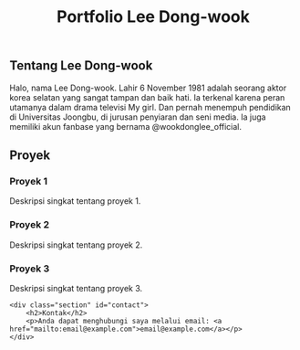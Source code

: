 <!DOCTYPE html>
<html lang="id">
<head>
    <meta charset="UTF-8">
    <meta name="viewport" content="width=device-width, initial-scale=1.0">
    
</head>
<body>

<header>
    <h1>Portfolio Lee Dong-wook</h1>
</header>

<div class="container">
    <div class="section" id="about">
        <h2>Tentang Lee Dong-wook</h2>
        <p>Halo, nama Lee Dong-wook. Lahir 6 November 1981 adalah seorang aktor korea selatan yang sangat tampan dan baik hati. Ia terkenal karena peran utamanya dalam drama televisi My girl. Dan pernah menempuh pendidikan di Universitas Joongbu, di jurusan penyiaran dan seni media. Ia juga memiliki akun fanbase yang bernama @wookdonglee_official. </p>
    </div>
        <h2>Proyek</h2>
        <div class="project">
            <div class="project-item">
                <h3>Proyek 1</h3>
                <p>Deskripsi singkat tentang proyek 1.</p>
            <div class="project-item">
                <h3>Proyek 2</h3>
                <p>Deskripsi singkat tentang proyek 2.</p>
            <div class="project-item">
                <h3>Proyek 3</h3>
                <p>Deskripsi singkat tentang proyek 3.</p>
            </div>
        </div>
    </div>

    <div class="section" id="contact">
        <h2>Kontak</h2>
        <p>Anda dapat menghubungi saya melalui email: <a href="mailto:email@example.com">email@example.com</a></p>
    </div>
</div>

</body>
</html>
